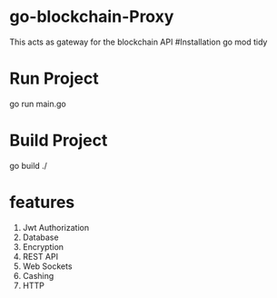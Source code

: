 # go-blockchain-Proxy
This acts as gateway for the blockchain API
#Installation
go mod tidy

# Run Project 
go run main.go

# Build Project 
go build ./

# features 
1. Jwt Authorization 
2. Database 
3. Encryption 
4. REST API 
5. Web Sockets
6. Cashing 
7. HTTP